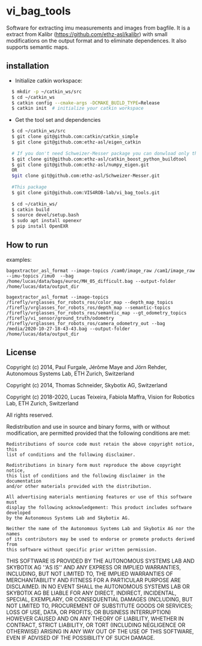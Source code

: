 vi_bag_tools
=================
Software for extracting imu measurements and images from bagfile. It is a extract from Kalibr (https://github.com/ethz-asl/kalibr) with small modifications on the output format and to eliminate dependences. It also supports semantic maps.

installation
-------------------
* Initialize catkin workspace:
```sh
  $ mkdir -p ~/catkin_ws/src
  $ cd ~/catkin_ws
  $ catkin config --cmake-args -DCMAKE_BUILD_TYPE=Release
  $ catkin init  # initialize your catkin workspace
```
* Get the tool set and dependencies
```sh
  $ cd ~/catkin_ws/src
  $ git clone git@github.com:catkin/catkin_simple
  $ git clone git@github.com:ethz-asl/eigen_catkin
  
  # If you don't need Schweizer-Messer package you can donwload only then numpy_eigen package and catkin_boost_python_buildtool
  $ git clone git@github.com:ethz-asl/catkin_boost_python_buildtool
  $ git clone git@github.com:ethz-asl/numpy_eigen.git
  OR
  $git clone git@github.com:ethz-asl/Schweizer-Messer.git
  
  #This package
  $ git clone git@github.com:VIS4ROB-lab/vi_bag_tools.git
  
  $ cd ~/catkin_ws/
  $ catkin build
  $ source devel/setup.bash
  $ sudo apt install openexr
  $ pip install OpenEXR
```


How to run
-------------------
examples:


``
bagextractor_asl_format --image-topics /cam0/image_raw /cam1/image_raw --imu-topics /imu0  --bag /home/lucas/data/bags/euroc/MH_05_difficult.bag --output-folder /home/lucas/data/output_dir
``

``
bagextractor_asl_format --image-topics /firefly/vrglasses_for_robots_ros/color_map --depth_map_topics /firefly/vrglasses_for_robots_ros/depth_map --semantic-topics /firefly/vrglasses_for_robots_ros/semantic_map --gt_odometry_topics /firefly/vi_sensor/ground_truth/odometry /firefly/vrglasses_for_robots_ros/camera_odometry_out --bag /media/2020-10-27-18-43-43.bag --output-folder /home/lucas/data/output_dir
``


License
-------------------
Copyright (c) 2014, Paul Furgale, Jérôme Maye and Jörn Rehder, Autonomous Systems Lab, 
                    ETH Zurich, Switzerland

Copyright (c) 2014, Thomas Schneider, Skybotix AG, Switzerland

Copyright (c) 2018-2020, Lucas Teixeira, Fabiola Maffra, Vision for Robotics Lab, 
                    ETH Zurich, Switzerland

All rights reserved.

Redistribution and use in source and binary forms, with or without modification,
are permitted provided that the following conditions are met:

    Redistributions of source code must retain the above copyright notice, this 
    list of conditions and the following disclaimer.

    Redistributions in binary form must reproduce the above copyright notice, 
    this list of conditions and the following disclaimer in the documentation 
    and/or other materials provided with the distribution.

    All advertising materials mentioning features or use of this software must 
    display the following acknowledgement: This product includes software developed 
    by the Autonomous Systems Lab and Skybotix AG.

    Neither the name of the Autonomous Systems Lab and Skybotix AG nor the names 
    of its contributors may be used to endorse or promote products derived from 
    this software without specific prior written permission.

THIS SOFTWARE IS PROVIDED BY THE AUTONOMOUS SYSTEMS LAB AND SKYBOTIX AG ''AS IS'' 
AND ANY EXPRESS OR IMPLIED WARRANTIES, INCLUDING, BUT NOT LIMITED TO, THE IMPLIED 
WARRANTIES OF MERCHANTABILITY AND FITNESS FOR A PARTICULAR PURPOSE ARE DISCLAIMED. 
IN NO EVENT SHALL the AUTONOMOUS SYSTEMS LAB OR SKYBOTIX AG BE LIABLE FOR ANY DIRECT, 
INDIRECT, INCIDENTAL, SPECIAL, EXEMPLARY, OR CONSEQUENTIAL DAMAGES (INCLUDING, BUT 
NOT LIMITED TO, PROCUREMENT OF SUBSTITUTE GOODS OR SERVICES; LOSS OF USE, DATA, OR 
PROFITS; OR BUSINESS INTERRUPTION) HOWEVER CAUSED AND ON ANY THEORY OF LIABILITY, 
WHETHER IN CONTRACT, STRICT LIABILITY, OR TORT (INCLUDING NEGLIGENCE OR OTHERWISE) 
ARISING IN ANY WAY OUT OF THE USE OF THIS SOFTWARE, EVEN IF ADVISED OF THE POSSIBILITY 
OF SUCH DAMAGE.

